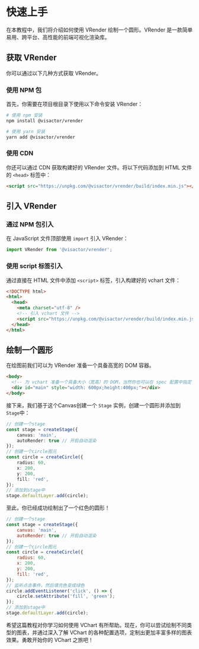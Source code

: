 # 快速上手

在本教程中，我们将介绍如何使用 VRender 绘制一个圆形。VRender 是一款简单易用、跨平台、高性能的前端可视化渲染库。

## 获取 VRender

你可以通过以下几种方式获取 VRender。

### 使用 NPM 包

首先，你需要在项目根目录下使用以下命令安装 VRender：

```sh
# 使用 npm 安装
npm install @visactor/vrender

# 使用 yarn 安装
yarn add @visactor/vrender
```

### 使用 CDN

你还可以通过 CDN 获取构建好的 VRender 文件。将以下代码添加到 HTML 文件的 `<head>` 标签中：

```html
<script src="https://unpkg.com/@visactor/vrender/build/index.min.js"></script>
```

## 引入 VRender

### 通过 NPM 包引入

在 JavaScript 文件顶部使用 `import` 引入 VRender：

```js
import VRender from '@visactor/vrender';
```

### 使用 script 标签引入

通过直接在 HTML 文件中添加 `<script>` 标签，引入构建好的 vchart 文件：

```html
<!DOCTYPE html>
<html>
  <head>
    <meta charset="utf-8" />
    <!-- 引入 vchart 文件 -->
    <script src="https://unpkg.com/@visactor/vrender/build/index.min.js"></script>
  </head>
</html>
```

## 绘制一个圆形

在绘图前我们可以为 VRender 准备一个具备高宽的 DOM 容器。

```html
<body>
  <!-- 为 vchart 准备一个具备大小（宽高）的 DOM，当然你也可以在 spec 配置中指定 -->
  <div id="main" style="width: 600px;height:400px;"></div>
</body>
```

接下来，我们基于这个Canvas创建一个 `Stage` 实例，创建一个圆形并添加到`Stage`中：

```ts
// 创建一个stage
const stage = createStage({
    canvas: 'main',
    autoRender: true // 开启自动渲染
});
// 创建一个circle图元
const circle = createCircle({
    radius: 60,
    x: 200,
    y: 200,
    fill: 'red',
});
// 添加到stage中
stage.defaultLayer.add(circle);
```

至此，你已经成功绘制出了一个红色的圆形！

```javascript
// 创建一个stage
const stage = createStage({
    canvas: 'main',
    autoRender: true // 开启自动渲染
});
// 创建一个circle图元
const circle = createCircle({
    radius: 60,
    x: 200,
    y: 200,
    fill: 'red',
});
// 监听点击事件，然后填充色变成绿色
circle.addEventListener('click', () => {
    circle.setAttribute('fill', 'green');
});
// 添加到stage中
stage.defaultLayer.add(circle);
```

希望这篇教程对你学习如何使用 VChart 有所帮助。现在，你可以尝试绘制不同类型的图表，并通过深入了解 VChart 的各种配置选项，定制出更加丰富多样的图表效果。勇敢开始你的 VChart 之旅吧！